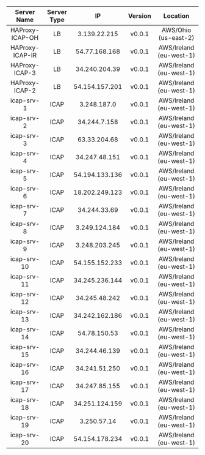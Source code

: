 |   Server Name   	| Server Type 	|       IP       	| Version 	|         Location        	|
|:---------------:	|:-----------:	|:--------------:	|:-------:	|:-----------------------:	|
| HAProxy-ICAP-OH 	| LB          	| 3.139.22.215   	| v0.0.1  	| AWS/Ohio (us-east-2)    	|
| HAProxy-ICAP-IR 	| LB          	| 54.77.168.168  	| v0.0.1  	| AWS/Ireland (eu-west-1) 	|
| HAProxy-ICAP-3    | LB        	  | 34.240.204.39  	| v0.0.1  	| AWS/Ireland (eu-west-1) 	|
| HAProxy-ICAP-2  	| LB          	| 54.154.157.201 	| v0.0.1  	| AWS/Ireland (eu-west-1) 	|
| icap-srv-1      	| ICAP        	| 3.248.187.0    	| v0.0.1  	| AWS/Ireland (eu-west-1) 	|
| icap-srv-2      	| ICAP        	| 34.244.7.158   	| v0.0.1  	| AWS/Ireland (eu-west-1) 	|
| icap-srv-3      	| ICAP        	| 63.33.204.68   	| v0.0.1  	| AWS/Ireland (eu-west-1) 	|
| icap-srv-4      	| ICAP        	| 34.247.48.151  	| v0.0.1  	| AWS/Ireland (eu-west-1) 	|
| icap-srv-5      	| ICAP        	| 54.194.133.136 	| v0.0.1  	| AWS/Ireland (eu-west-1) 	|
| icap-srv-6      	| ICAP        	| 18.202.249.123 	| v0.0.1  	| AWS/Ireland (eu-west-1) 	|
| icap-srv-7      	| ICAP        	| 34.244.33.69   	| v0.0.1  	| AWS/Ireland (eu-west-1) 	|
| icap-srv-8      	| ICAP        	| 3.249.124.184  	| v0.0.1  	| AWS/Ireland (eu-west-1) 	|
| icap-srv-9      	| ICAP        	| 3.248.203.245  	| v0.0.1  	| AWS/Ireland (eu-west-1) 	|
| icap-srv-10     	| ICAP        	| 54.155.152.233 	| v0.0.1  	| AWS/Ireland (eu-west-1) 	|
| icap-srv-11     	| ICAP        	| 34.245.236.144 	| v0.0.1  	| AWS/Ireland (eu-west-1) 	|
| icap-srv-12     	| ICAP        	| 34.245.48.242  	| v0.0.1  	| AWS/Ireland (eu-west-1) 	|
| icap-srv-13     	| ICAP        	| 34.242.162.186 	| v0.0.1  	| AWS/Ireland (eu-west-1) 	|
| icap-srv-14     	| ICAP        	| 54.78.150.53   	| v0.0.1  	| AWS/Ireland (eu-west-1) 	|
| icap-srv-15     	| ICAP        	| 34.244.46.139  	| v0.0.1  	| AWS/Ireland (eu-west-1) 	|
| icap-srv-16     	| ICAP        	| 34.241.51.250  	| v0.0.1  	| AWS/Ireland (eu-west-1) 	|
| icap-srv-17     	| ICAP        	| 34.247.85.155  	| v0.0.1  	| AWS/Ireland (eu-west-1) 	|
| icap-srv-18     	| ICAP        	| 34.251.124.159 	| v0.0.1  	| AWS/Ireland (eu-west-1) 	|
| icap-srv-19     	| ICAP        	| 3.250.57.14    	| v0.0.1  	| AWS/Ireland (eu-west-1) 	|
| icap-srv-20     	| ICAP        	| 54.154.178.234 	| v0.0.1  	| AWS/Ireland (eu-west-1) 	|
